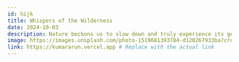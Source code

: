 ```yaml
---
id: hijk
title: Whispers of the Wilderness
date: 2024-10-03
description: Nature beckons us to slow down and truly experience its gentle wonders.
image: https://images.unsplash.com/photo-1519681393784-d120267933ba?crop=entropy&cs=tinysrgb&fit=max&fm=jpg&ixid=MnwzNjUyOXwwfDF8c2VhcmNofDMyfHxub3R1cmUlMjBub3R1cmV8ZW58MHx8fHwxNjc2NTAyNzI3&ixlib=rb-4.0.3&q=80&w=600
link: https://kumararun.vercel.app # Replace with the actual link
---
```

